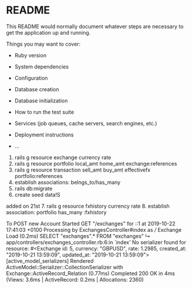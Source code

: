 # README

This README would normally document whatever steps are necessary to get the
application up and running.

Things you may want to cover:

* Ruby version

* System dependencies

* Configuration

* Database creation

* Database initialization

* How to run the test suite

* Services (job queues, cache servers, search engines, etc.)

* Deployment instructions

* ...

1. rails g resource exchange currency rate
2. rails g resource portfolio local_amt home_amt exchange:references
3. rails g resource transaction sell_amt buy_amt effectivefx portfolio:references
4. establish associations: belngs_to/has_many
5. rails db:migrate
6. create seed data!S

added on 21st
7. rails g resource fxhistory currency rate
8. establish association: portfolio has_many :fxhistory


To POST new Account
Started GET "/exchanges" for ::1 at 2019-10-22 17:41:03 +0100
Processing by ExchangesController#index as */*
  Exchange Load (0.2ms)  SELECT "exchanges".* FROM "exchanges"
  ↳ app/controllers/exchanges_controller.rb:6:in `index'
No serializer found for resource: #<Exchange id: 5, currency: "GBPUSD", rate: 1.2985, created_at: "2019-10-21 13:59:09", updated_at: "2019-10-21 13:59:09">
[active_model_serializers] Rendered ActiveModel::Serializer::CollectionSerializer with Exchange::ActiveRecord_Relation (0.77ms)
Completed 200 OK in 4ms (Views: 3.6ms | ActiveRecord: 0.2ms | Allocations: 2360)